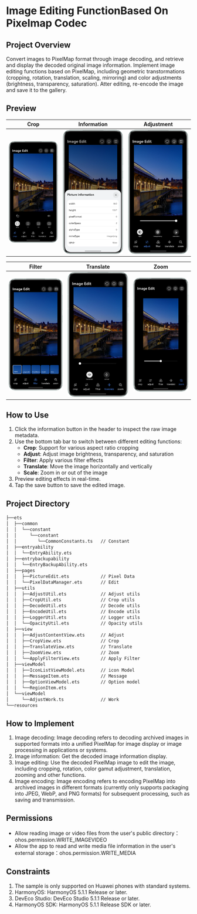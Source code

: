 # Image Editing FunctionBased On Pixelmap Codec

## Project Overview
Convert images to PixelMap format through image decoding, and retrieve and display the decoded original image information. Implement image editing functions based on PixelMap, including geometric transtormations (cropping, rotation, translation, scaling, mirroring) and color adjustments (brightness, transparency, saturation). Atter editing, re-encode the image and save it to the gallery.

## Preview
| Crop                                                     | Information                                              | Adjustment                                                         |
|----------------------------------------------------------|----------------------------------------------------------|----------------------------------------------------------|
| <img src="./screenshots/en1_converted.png" width="320"/> | <img src="./screenshots/en2_converted.png" width="320"/> | <img src="./screenshots/en3_converted.png" width="320"/> |

| Filter                                                   | Translate                                                | Zoom                                                     |
|----------------------------------------------------------|----------------------------------------------------------|----------------------------------------------------------|
| <img src="./screenshots/en4_converted.png" width="320"/> | <img src="./screenshots/en5_converted.png" width="320"/> | <img src="./screenshots/en6_converted.png" width="320"/> |

## How to Use

1. Click the information button in the header to inspect the raw image metadata.
2. Use the bottom tab bar to switch between different editing functions:
   - **Crop**: Support for various aspect ratio cropping
   - **Adjust**: Adjust image brightness, transparency, and saturation
   - **Filter**: Apply various filter effects
   - **Translate**: Move the image horizontally and vertically
   - **Scale**: Zoom in or out of the image
3. Preview editing effects in real-time.
4. Tap the save button to save the edited image.

## Project Directory

```
├──ets
│  ├──common
│  │  └──constant
│  │     └──constant
│  │        └──CommonConstants.ts   // Constant
│  ├──entryability
│  │  └──EntryAbility.ets
│  ├──entrybackupability
│  │  └──EntryBackupAbility.ets
│  ├──pages
│  │  ├──PictureEdit.ets            // Pixel Data
│  │  └──PixelDataManager.ets       // Edit
│  ├──utils
│  │  ├──AdjustUtil.ets             // Adjust utils
│  │  ├──CropUtil.ets               // Crop utils
│  │  ├──DecodeUtil.ets             // Decode utils
│  │  ├──EncodeUtil.ets             // Encode utils
│  │  ├──LoggerUtil.ets             // Logger utils
│  │  └──OpacityUtil.ets            // Opacity utils
│  ├──view
│  │  ├──AdjustContentView.ets      // Adjust
│  │  ├──CropView.ets               // Crop
│  │  ├──TranslateView.ets          // Translate
│  │  ├──ZoomView.ets               // Zoom
│  │  └──ApplyFilterView.ets        // Apply Filter
│  ├──viewModel           
│  │  ├──IconListViewModel.ets      // icon Model
│  │  ├──MessageItem.ets            // Message
│  │  ├──OptionViewModel.ets        // Option model
│  │  └──RegionItem.ets             
│  └──viewModel
│     └──AdjustWork.ts              // Work         
└──resources
```
## How to Implement

1. Image decoding: Image decoding refers to decoding archived images in supported formats into a unified PixelMap for image display or image processing in applications or systems.
2. Image information: Get the decoded image information display.
3. Image editing: Use the decoded PixelMap image to edit the image, including cropping, rotation, color gamut adjustment, translation, zooming and other functions.
4. Image encoding: Image encoding refers to encoding PixelMap into archived images in different formats (currently only supports packaging into JPEG, WebP, and PNG formats) for subsequent processing, such as saving and transmission.

## Permissions

- Allow reading image or video files from the user's public directory：ohos.permission.WRITE_IMAGEVIDEO
- Allow the app to read and write media file information in the user's external storage：ohos.permission.WRITE_MEDIA

## Constraints

1. The sample is only supported on Huawei phones with standard systems.
2. HarmonyOS: HarmonyOS 5.1.1 Release or later.
3. DevEco Studio: DevEco Studio 5.1.1 Release or later.
4. HarmonyOS SDK: HarmonyOS 5.1.1 Release SDK or later.